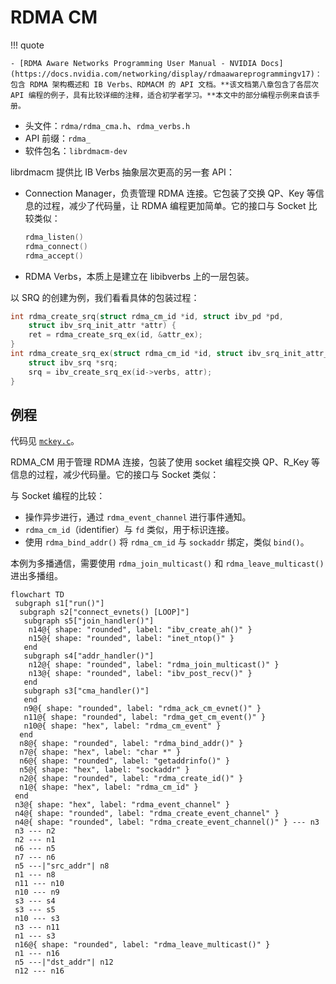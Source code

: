 # RDMA CM

!!! quote

    - [RDMA Aware Networks Programming User Manual - NVIDIA Docs](https://docs.nvidia.com/networking/display/rdmaawareprogrammingv17)：包含 RDMA 架构概述和 IB Verbs、RDMACM 的 API 文档。**该文档第八章包含了各层次 API 编程的例子，具有比较详细的注释，适合初学者学习。**本文中的部分编程示例来自该手册。

- 头文件：`rdma/rdma_cma.h`、`rdma_verbs.h`
- API 前缀：`rdma_`
- 软件包名：`librdmacm-dev`

librdmacm 提供比 IB Verbs 抽象层次更高的另一套 API：

- Connection Manager，负责管理 RDMA 连接。它包装了交换 QP、Key 等信息的过程，减少了代码量，让 RDMA 编程更加简单。它的接口与 Socket 比较类似：

    ```c
    rdma_listen()
    rdma_connect()
    rdma_accept()
    ```

- RDMA Verbs，本质上是建立在 libibverbs 上的一层包装。

以 SRQ 的创建为例，我们看看具体的包装过程：

```c title="librdmacm/cma.c"
int rdma_create_srq(struct rdma_cm_id *id, struct ibv_pd *pd,
    struct ibv_srq_init_attr *attr) {
    ret = rdma_create_srq_ex(id, &attr_ex);
}
int rdma_create_srq_ex(struct rdma_cm_id *id, struct ibv_srq_init_attr_ex *attr) {
    struct ibv_srq *srq;
    srq = ibv_create_srq_ex(id->verbs, attr);
}
```

## 例程

代码见 [`mckey.c`](./index.assets/code/mckey.c)。

RDMA_CM 用于管理 RDMA 连接，包装了使用 socket 编程交换 QP、R_Key 等信息的过程，减少代码量。它的接口与 Socket 类似：

与 Socket 编程的比较：

- 操作异步进行，通过 `rdma_event_channel` 进行事件通知。
- `rdma_cm_id`（identifier）与 `fd` 类似，用于标识连接。
- 使用 `rdma_bind_addr()` 将 `rdma_cm_id` 与 `sockaddr` 绑定，类似 `bind()`。

本例为多播通信，需要使用 `rdma_join_multicast()` 和 `rdma_leave_multicast()` 进出多播组。

```mermaid
flowchart TD
 subgraph s1["run()"]
  subgraph s2["connect_evnets() [LOOP]"]
   subgraph s5["join_handler()"]
    n14@{ shape: "rounded", label: "ibv_create_ah()" }
    n15@{ shape: "rounded", label: "inet_ntop()" }
   end
   subgraph s4["addr_handler()"]
    n12@{ shape: "rounded", label: "rdma_join_multicast()" }
    n13@{ shape: "rounded", label: "ibv_post_recv()" }
   end
   subgraph s3["cma_handler()"]
   end
   n9@{ shape: "rounded", label: "rdma_ack_cm_evnet()" }
   n11@{ shape: "rounded", label: "rdma_get_cm_event()" }
   n10@{ shape: "hex", label: "rdma_cm_event" }
  end
  n8@{ shape: "rounded", label: "rdma_bind_addr()" }
  n7@{ shape: "hex", label: "char *" }
  n6@{ shape: "rounded", label: "getaddrinfo()" }
  n5@{ shape: "hex", label: "sockaddr" }
  n2@{ shape: "rounded", label: "rdma_create_id()" }
  n1@{ shape: "hex", label: "rdma_cm_id" }
 end
 n3@{ shape: "hex", label: "rdma_event_channel" }
 n4@{ shape: "rounded", label: "rdma_create_event_channel" }
 n4@{ shape: "rounded", label: "rdma_create_event_channel()" } --- n3
 n3 --- n2
 n2 --- n1
 n6 --- n5
 n7 --- n6
 n5 ---|"src_addr"| n8
 n1 --- n8
 n11 --- n10
 n10 --- n9
 s3 --- s4
 s3 --- s5
 n10 --- s3
 n3 --- n11
 n1 --- s3
 n16@{ shape: "rounded", label: "rdma_leave_multicast()" }
 n1 --- n16
 n5 ---|"dst_addr"| n12
 n12 --- n16
```
